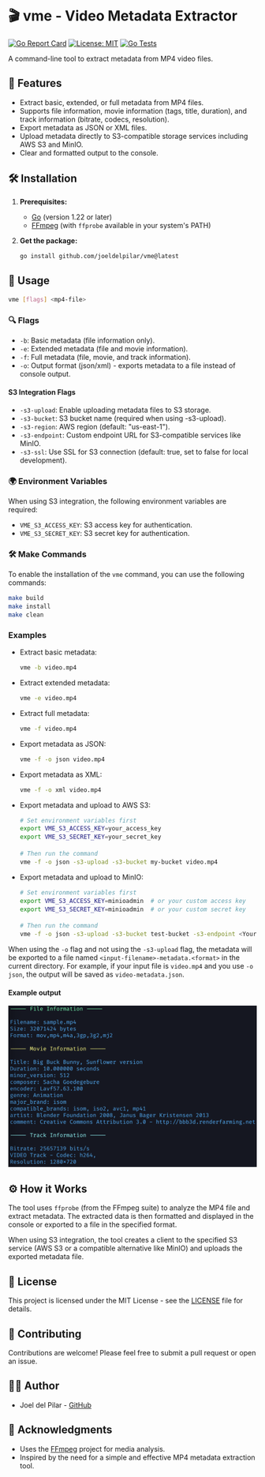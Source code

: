 # 🎬 vme - Video Metadata Extractor

[![Go Report Card](https://goreportcard.com/badge/github.com/joeldelpilar/vme)](https://goreportcard.com/report/github.com/joeldelpilar/vme)
[![License: MIT](https://img.shields.io/badge/License-MIT-yellow.svg)](https://opensource.org/licenses/MIT)
[![Go Tests](https://img.shields.io/github/actions/workflow/status/joeldelpilar/vme/go-tests.yml?branch=main&label=tests)](https://github.com/joeldelpilar/vme/actions/workflows/go-tests.yml)

A command-line tool to extract metadata from MP4 video files.

## 🌟 Features

*   Extract basic, extended, or full metadata from MP4 files.
*   Supports file information, movie information (tags, title, duration), and track information (bitrate, codecs, resolution).
*   Export metadata as JSON or XML files.
*   Upload metadata directly to S3-compatible storage services including AWS S3 and MinIO.
*   Clear and formatted output to the console.

## 🛠️ Installation

1.  **Prerequisites:**
    *   [Go](https://go.dev/dl/) (version 1.22 or later)
    *   [FFmpeg](https://ffmpeg.org/download.html) (with `ffprobe` available in your system's PATH)

2.  **Get the package:**

    ```bash
    go install github.com/joeldelpilar/vme@latest
    ```

## 🚀 Usage

```bash
vme [flags] <mp4-file>
```

### 🔍 Flags

*   `-b`: Basic metadata (file information only).
*   `-e`: Extended metadata (file and movie information).
*   `-f`: Full metadata (file, movie, and track information).
*   `-o`: Output format (json/xml) - exports metadata to a file instead of console output.

#### S3 Integration Flags

*   `-s3-upload`: Enable uploading metadata files to S3 storage.
*   `-s3-bucket`: S3 bucket name (required when using -s3-upload).
*   `-s3-region`: AWS region (default: "us-east-1").
*   `-s3-endpoint`: Custom endpoint URL for S3-compatible services like MinIO.
*   `-s3-ssl`: Use SSL for S3 connection (default: true, set to false for local development).

### 🌍 Environment Variables

When using S3 integration, the following environment variables are required:

*   `VME_S3_ACCESS_KEY`: S3 access key for authentication.
*   `VME_S3_SECRET_KEY`: S3 secret key for authentication.

### 🛠️ Make Commands

To enable the installation of the `vme` command, you can use the following commands:

```bash
make build
make install
make clean
```

### Examples

*   Extract basic metadata:

    ```bash
    vme -b video.mp4
    ```

*   Extract extended metadata:

    ```bash
    vme -e video.mp4
    ```

*   Extract full metadata:

    ```bash
    vme -f video.mp4
    ```

*   Export metadata as JSON:

    ```bash
    vme -f -o json video.mp4
    ```

*   Export metadata as XML:

    ```bash
    vme -f -o xml video.mp4
    ```

*   Export metadata and upload to AWS S3:

    ```bash
    # Set environment variables first
    export VME_S3_ACCESS_KEY=your_access_key
    export VME_S3_SECRET_KEY=your_secret_key
    
    # Then run the command
    vme -f -o json -s3-upload -s3-bucket my-bucket video.mp4
    ```

*   Export metadata and upload to MinIO:

    ```bash
    # Set environment variables first
    export VME_S3_ACCESS_KEY=minioadmin  # or your custom access key
    export VME_S3_SECRET_KEY=minioadmin  # or your custom secret key
    
    # Then run the command
    vme -f -o json -s3-upload -s3-bucket test-bucket -s3-endpoint <Your-s3-endpoint> -s3-ssl=<true/false> video.mp4
    ```

When using the `-o` flag and not using the `-s3-upload` flag, the metadata will be exported to a file named `<input-filename>-metadata.<format>` in the current directory. For example, if your input file is `video.mp4` and you use `-o json`, the output will be saved as `video-metadata.json`.

#### Example output
<img src="data/image.png" alt="Example output" width="600"/>

## ⚙️ How it Works

The tool uses `ffprobe` (from the FFmpeg suite) to analyze the MP4 file and extract metadata. The extracted data is then formatted and displayed in the console or exported to a file in the specified format.

When using S3 integration, the tool creates a client to the specified S3 service (AWS S3 or a compatible alternative like MinIO) and uploads the exported metadata file.

## 📝 License

This project is licensed under the MIT License - see the [LICENSE](LICENSE) file for details.

## 🤝 Contributing

Contributions are welcome! Please feel free to submit a pull request or open an issue.

## 👨‍💻 Author

*   Joel del Pilar - [GitHub](https://github.com/joeldelpilar)

## 🙏 Acknowledgments

*   Uses the [FFmpeg](https://ffmpeg.org/) project for media analysis.
*   Inspired by the need for a simple and effective MP4 metadata extraction tool.

